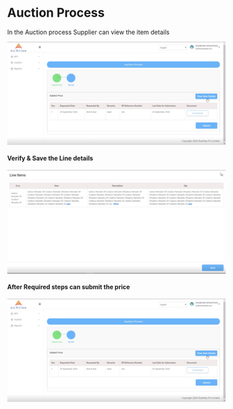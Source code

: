 # **Auction Process**

In the Auction process Supplier can view the item details 

![alt text](image-7.png)

#### Verify & Save the Line details

![alt text](image-8.png)

#### After Required steps can submit the price

![alt text](image-7.png)

